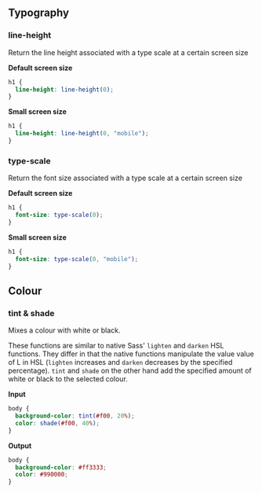 ## Typography

### line-height

Return the line height associated with a type scale at a certain screen size

**Default screen size**
```scss
h1 {
  line-height: line-height(0);
}
```

**Small screen size**
```scss
h1 {
  line-height: line-height(0, "mobile");
}
```

### type-scale

Return the font size associated with a type scale at a certain screen size

**Default screen size**
```scss
h1 {
  font-size: type-scale(0);
}
```

**Small screen size**
```scss
h1 {
  font-size: type-scale(0, "mobile");
}
```


## Colour

### tint & shade

Mixes a colour with white or black.
  
These functions are similar to native Sass' `lighten` and `darken` HSL functions. They differ in that the native functions
manipulate the value value of L in HSL (`lighten` increases and `darken` decreases by the specified percentage). 
`tint` and `shade` on the other hand add the specified amount of white or black to the selected colour.

**Input**
```scss
body {
  background-color: tint(#f00, 20%);
  color: shade(#f00, 40%);
}
```

**Output**
```css
body {
  background-color: #ff3333;
  color: #990000;
}
```
